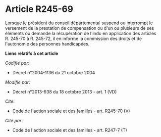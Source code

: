 # Article R245-69

Lorsque le président du conseil départemental suspend ou interrompt le versement de la prestation de compensation ou d'un ou
plusieurs de ses éléments ou demande la récupération de l'indu en application des articles R. 245-70 à R. 245-72, il en
informe la commission des droits et de l'autonomie des personnes handicapées.

**Liens relatifs à cet article**

_Codifié par_:

  - Décret n°2004-1136 du 21 octobre 2004

_Modifié par_:

  - Décret n°2013-938 du 18 octobre 2013 - art. 1 (VD)

_Cite_:

  - Code de l'action sociale et des familles - art. R245-70 (V)

_Cité par_:

  - Code de l'action sociale et des familles - art. R247-7 (T)

